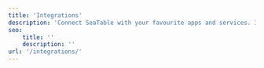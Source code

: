 ```yaml
---
title: 'Integrations'
description: 'Connect SeaTable with your favourite apps and services. Integrations help you share information automatically between SeaTable and other apps.'
seo:
    title: ''
    description: ''
url: '/integrations/'
---
```

